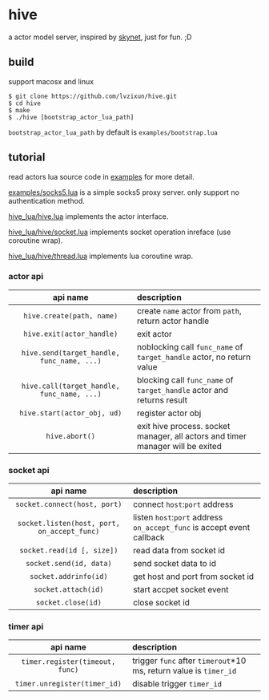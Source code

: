 # hive
a actor model server, inspired by [skynet](https://github.com/cloudwu/skynet), just for fun. ;D


## build
support macosx and linux
```
$ git clone https://github.com/lvzixun/hive.git
$ cd hive
$ make
$ ./hive [bootstrap_actor_lua_path]
```
`bootstrap_actor_lua_path` by default is `examples/bootstrap.lua`

## tutorial
read actors lua source code in [examples](https://github.com/lvzixun/hive/tree/master/examples) for more detail.

[examples/socks5.lua](https://github.com/lvzixun/hive/blob/master/examples/socks5.lua) is a simple socks5 proxy server. only support no authentication method.

[hive_lua/hive.lua](https://github.com/lvzixun/hive/blob/master/hive_lua/hive.lua) implements the actor interface.

[hive_lua/hive/socket.lua](https://github.com/lvzixun/hive/blob/master/hive_lua/hive/socket.lua) implements socket operation inreface (use coroutine wrap).

[hive_lua/hive/thread.lua](https://github.com/lvzixun/hive/blob/master/hive_lua/hive/thread.lua) implements lua coroutine wrap.

### actor api
| api name | description |
|:------:|:------|
| `hive.create(path, name)` | create `name` actor from `path`, return actor handle |
| `hive.exit(actor_handle)` | exit actor |
|`hive.send(target_handle, func_name, ...)`| noblocking call `func_name` of `target_handle` actor, no return value|
|`hive.call(target_handle, func_name, ...)`| blocking call `func_name` of `target_handle` actor and returns result|
| `hive.start(actor_obj, ud)`| register actor obj |
| `hive.abort()` | exit hive process. socket manager, all actors and timer manager will be exited|

### socket api
| api name | description |
|:------:|:------|
| `socket.connect(host, port)` | connect `host`:`port` address |
| `socket.listen(host, port, on_accept_func)`| listen `host`:`port` address `on_accept_func` is accept event callback |
| `socket.read(id [, size])` | read data from socket id |
| `socket.send(id, data)`| send socket data to id |
| `socket.addrinfo(id)` | get host and port from socket id |
| `socket.attach(id)`| start accpet socket event |
| `socket.close(id)`| close socket id |


### timer api
| api name | description |
|:------:|:------|
| `timer.register(timeout, func)` | trigger `func` after `timerout`*10 ms, return value is `timer_id`|
| `timer.unregister(timer_id)` | disable trigger `timer_id` |